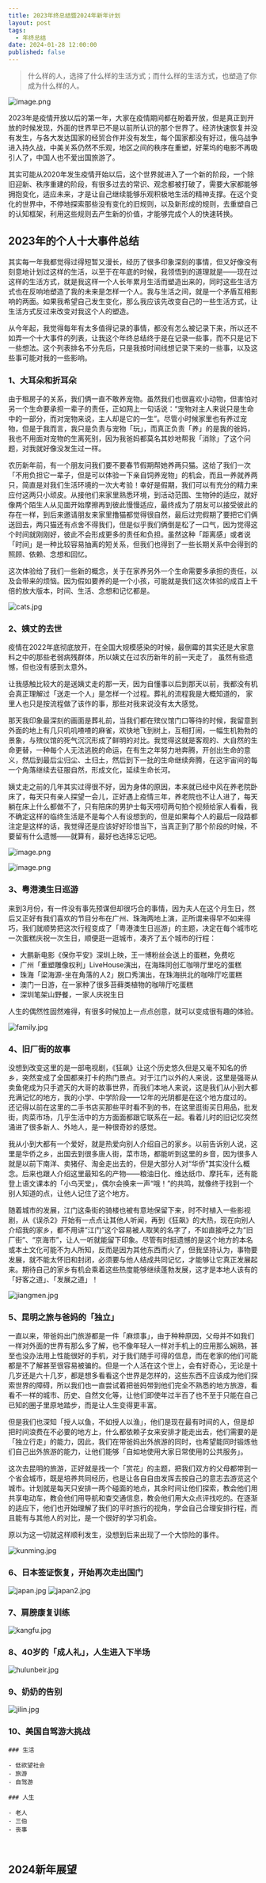 ```yaml
---
title: 2023年终总结暨2024年新年计划
layout: post
tags:
  - 年终总结
date: 2024-01-28 12:00:00
published: false
---
```

> 什么样的人，选择了什么样的生活方式；而什么样的生活方式，也塑造了你成为什么样的人。

![image.png](https://pic.lucki.cn/picgo20240310143103.png)

2023年是疫情开放以后的第一年，大家在疫情期间都在盼着开放，但是真正到开放的时候发现，外面的世界早已不是以前所认识的那个世界了。经济快速恢复并没有发生，与各大发达国家的经贸合作并没有发生，每个国家都没有好过，俄乌战争进入持久战，中美关系仍然不乐观，地区之间的秩序在重塑，好莱坞的电影不再吸引人了，中国人也不爱出国旅游了。

其实可能从2020年发生疫情开始以后，这个世界就进入了一个新的阶段，一个除旧迎新、秩序重建的阶段，有很多过去的常识、观念都被打破了，需要大家都能够拥抱变化，适应未来，才是让自己继续能够乐观积极地生活的精神支撑。在这个变化的世界中，不停地探索那些没有变化的旧规则，以及新形成的规则，去重塑自己的认知框架，利用这些规则去产生新的价值，才能够完成个人的快速转换。

## 2023年的个人十大事件总结

其实每一年我都觉得过得短暂又漫长，经历了很多印象深刻的事情，但又好像没有刻意地计划过这样的生活，以至于在年底的时候，我领悟到的道理就是——现在过这样的生活方式，就是我这样一个人长年累月生活而塑造出来的，同时这些生活方式也在反响地塑造了我的未来是怎样一个人。我与生活之间，就是一个矛盾互相影响的两面。如果我希望自己发生变化，那么我应该先改变自己的一些生活方式，让生活方式反过来改变对我这个人的塑造。

从今年起，我觉得每年有太多值得记录的事情，都没有怎么被记录下来，所以还不如弄一个十大事件的列表，让我这个年终总结终于是在记录一些事，而不只是记下一些想法。这个列表排名不分先后，只是我按时间线想记录下来的一些事，以及这些事可能对我的一些影响。

### 1、大耳朵和折耳朵

由于租房子的关系，我们俩一直不敢养宠物。虽然我们也很喜欢小动物，但害怕对另一个生命要承担一辈子的责任，正如网上一句话说：“宠物对主人来说只是生命中的一部分，而对宠物来说，主人却是它的一生”。尽管小时候家里也有养过宠物，但是于我而言，我只是负责与宠物「玩」，而真正负责「养」的是我的爸妈，我也不用面对宠物的生离死别，因为我爸妈都莫名其妙地帮我「消除」了这个问题，对我就好像没发生过一样。

农历新年前，有一个朋友问我们要不要春节假期帮她养两只猫。这给了我们一次「不用负担它一辈子，但是可以体验一下亲自饲养宠物」的机会，而且一养就养两只，简直是对我们生活环境的一次大考验！幸好是假期，我们可以有充分的精力来应付这两只小顽皮。从接他们来家里熟悉环境，到活动范围、生物钟的适应，就好像两个陌生人从见面开始摩擦再到彼此慢慢适应，最终成为了朋友可以接受彼此的存在一样，到后来邀请朋友来家里撸猫都觉得很自然，最后过完假期了要把它们俩送回去，两只猫还有点舍不得我们，但是似乎我们俩倒是松了一口气，因为觉得这个时间就刚刚好，彼此不会形成更多的责任和负担。虽然这种「距离感」或者说「时间」是一种比较容易抽离的短关系，但我们也得到了一些长期关系中会得到的照顾、依赖、念想和回忆。

这次体验给了我们一些新的概念，关于在家养另外一个生命需要多承担的责任，以及会带来的烦恼。因为假如要养的是一个小孩，可能就是我们这次体验的成百上千倍的放大版本，时间、生活、念想和记忆都是。

![cats.jpg](https://pic.lucki.cn/picgocats.jpg)

### 2、姨丈的去世

疫情在2022年底彻底放开，在全国大规模感染的时候，最倒霉的其实还是大家意料之中的那些老弱病残群体，所以姨丈在过农历新年的前一天走了， 虽然有些遗憾，但也没有感到太意外。

让我感触比较大的是送姨丈走的那一天，因为自懂事以后到那天以前，我都没有机会真正理解过「送走一个人」是怎样一个过程。葬礼的流程我是大概知道的， 家里人也只是按流程做了该作的事，那些对我来说没有太大感觉。

那天我印象最深刻的画面是葬礼前，当我们都在殡仪馆门口等待的时候，我留意到外面的地上有几只叽叽喳喳的麻雀，欢快地飞到树上，互相打闹，一幅生机勃勃的景象，与殡仪馆的死气沉沉形成了鲜明的对比。我觉得这就是客观的、大自然的生命更替，一种每个人无法逃脱的命运，在有生之年努力地奔腾，开创出生命的意义，然后到最后尘归尘、土归土，然后到下一批的生命继续奔腾，在这宇宙间的每一个角落继续去征服自然，形成文化，延续生命长河。

姨丈走之前的几年其实过得很不好，因为身体的原因，本来就已经中风在养老院卧床了，每天只有亲人探望一会儿，正好遇上疫情三年，养老院也不让人进了，每天躺在床上什么都做不了，只有陪床的男护士每天唠叨两句拍个视频给家人看看，我不确定这样的临终生活是不是每个人有设想到的，但是如果每个人的最后一段路都注定是这样的话，我觉得还是应该好好珍惜当下，当真正到了那个阶段的时候，不要留有什么遗憾——就算有，最好也选择忘记吧。

![image.png](https://pic.lucki.cn/picgo20240310143526.png)

![image.png](https://pic.lucki.cn/picgo20240310143610.png)


### 3、粤港澳生日巡游

来到3月份，有一件没有事先预谋但却很巧合的事情，因为夫人在这个月生日，然后又正好有我们喜欢的节目分布在广州、珠海两地上演，正所谓来得早不如来得巧，我们就顺势把这次行程变成了「粤港澳生日巡游」的主题，决定在每个城市吃一次蛋糕庆祝一次生日，顺便逛一逛城市，凑齐了五个城市的行程：

- 大鹏新电影《保你平安》深圳上映，王一博粉丝会送上的蛋糕，免费吃
- 广州「重塑雕像权利」LiveHouse演出，在海珠同创汇咖啡厅里吃的蛋糕
- 珠海「梁海源-坐在角落的人2」脱口秀演出，在珠海拱北的咖啡厅吃蛋糕
- 澳门一日游，在一家种了很多苔藓类植物的咖啡厅吃蛋糕
- 深圳笔架山野餐，一家人庆祝生日

人生的偶然性固然难得，有很多时候加上一点点创意，就可以变成很有趣的体验。

![family.jpg](https://pic.lucki.cn/picgofamily.jpg)

### 4、旧厂街的故事

没想到改变这里的是一部电视剧，《狂飙》让这个历史悠久但是又毫不知名的侨乡，突然变成了全国都来打卡的热门景点。对于江门以外的人来说，这里是强哥从卖鱼佬成为只手遮天的大哥的故事世界，而我们本地人来说，这是我们从小到大都充满记忆的地方，我的小学、中学阶段——12年的光阴都是在这个地方度过的。还记得以前在这里的二手书店买那些平时看不到的书，在这里逛街买日用品，批发街，肉菜市场，几乎生活中的方方面面都跟它联系在一起。看着儿时的旧记忆突然涌进了很多新人、外地人，是一种很奇妙的感觉。

我从小到大都有一个爱好，就是热爱向别人介绍自己的家乡。以前告诉别人说，这里是华侨之乡，出国去到很多唐人街，菜市场，都能听到这里的乡音，因为很多人就是以前下南洋、卖猪仔、淘金走出去的，但是大部分人对“华侨”其实没什么概念。后来也跟人介绍这里最知名的产物——粮油日化、维达纸巾、摩托车，还有能登上语文课本的「小鸟天堂」，偶尔会换来一声“哦！”的共鸣，就像终于找到一个别人知道的点，让他人记住了这个地方。

随着城市的发展，江门这条街的骑楼也被有意地保留下来，时不时植入一些影视剧，从《误杀2》开始有一点点让其他人听闻，再到《狂飙》的大热，现在向别人介绍我的家乡，都不用讲“江门”这个容易被人取笑的名字了，不如直接呼之为“旧厂街”、“京海市”，让人一听就能留下印象。尽管有时挺遗憾的是这个地方的本名或本土文化可能不为人所知，反而是因为其他东西而火了，但我坚持认为，事物要发展，就不能太怀旧和封闭，必须要与他人结成共同记忆，才能够让它真正发展起来。期待自己的家乡有机会乘着这些热度能够继续蓬勃发展，这才是本地人该有的「好客之道」、「发展之道」！

![jiangmen.jpg](https://pic.lucki.cn/picgojiangmen.jpg)


### 5、昆明之旅与爸妈的「独立」

一直以来，带爸妈出门旅游都是一件「麻烦事」，由于种种原因，父母并不如我们一样对外面的世界有那么多了解，也不像年轻人一样对手机上的应用那么娴熟，甚至也没办法用上性能很好的手机，对于我们随手可得的信息，而在老家的他们可能都是不了解甚至很容易被骗的。但是一个人活在这个世上，会有好奇心，无论是十几岁还是六十几岁，都是想多看看这个世界是怎样的，这些东西不应该成为他们探索世界的障碍，所以我们也一直尝试着把爸妈带到他们完全不熟悉的地方旅游，看看不一样的城市、历史、自然文化等，让他们即使年过半百了也不至于只能在自己已知的圈子里原地踏步，而是让人生变得更丰富。

但是我们也深知「授人以鱼，不如授人以渔」，他们是现在最有时间的人，但是却把时间浪费在不必要的地方上，什么都依赖子女来安排才能走出去，他们需要的是「独立行走」的能力，因此，我们在带爸妈出外旅游的同时，也希望能同时锻炼他们自己出外旅游的能力，让他们能够「自如地使用大家日常使用的公共服务」。

这次去昆明的旅游，正好就是找一个「赏花」的主题，把我们双方的父母都带到一个省会城市，既是培养共同经历，也是让各自自由发挥去按自己的意志去游览这个城市。计划就是每天只安排一两个碰面的地点，其余时间让他们探索，教会他们用共享电动车，教会他们用导航和查交通信息，教会他们用大众点评找吃的。在逐渐的适应下，他们也开始理解了我们的平时旅行的视角，学会自己合理安排行程，而且能有与其他人的对比，是一个很好的学习机会。

原以为这一切就这样顺利发生，没想到后来出现了一个大惊险的事件。

![kunming.jpg](https://pic.lucki.cn/picgokunming.jpg)


### 6、日本签证恢复，开始再次走出国门



![japan.jpg](https://pic.lucki.cn/picgojapan.jpg)
![japan2.jpg](https://pic.lucki.cn/picgojapan2.jpg)

### 7、肩膀康复训练





![kangfu.jpg](https://pic.lucki.cn/picgokangfu.jpg)

### 8、40岁的「成人礼」，人生进入下半场


![hulunbeir.jpg](https://pic.lucki.cn/picgohulunbeir.jpg)

### 9、奶奶的告别

![jilin.jpg](https://pic.lucki.cn/picgojilin.jpg)

### 10、美国自驾游大挑战




```
### 生活

- 低欲望社会
- 旅游
- 自驾游

### 人生

- 老人
- 三伯
- 丧事



```

## 2024新年展望
